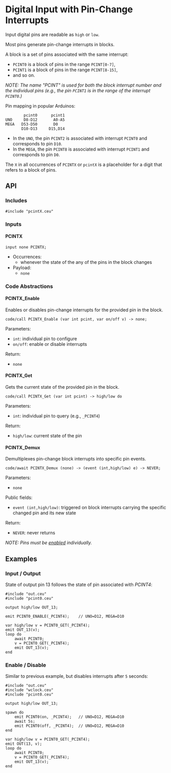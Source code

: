 # Digital Input with Pin-Change Interrupts

Input digital pins are readable as `high` or `low`.

Most pins generate pin-change interrupts in blocks.

A block is a set of pins associated with the same interrupt:
- `PCINT0` is a block of pins in the range `PCINT[0-7]`,
- `PCINT1` is a block of pins in the range `PCINT[8-15]`,
- and so on.

*NOTE: The name "PCINT" is used for both the block interrupt number and the
individual pins (e.g., the pin `PCINT1` is in the range of the interrupt
`PCINT0`.)*

Pin mapping in popular Arduinos:

```
        pcint0      pcint1
UNO     D8-D12       A0-A5
MEGA   D53-D50       D0
       D10-D13     D15,D14
```

- In the `UNO`, the pin `PCINT2` is associated with interrupt `PCINT0` and
  corresponds to pin `D10`.
- In the `MEGA`, the pin `PCINT8` is associated with interrupt `PCINT1` and
  corresponds to pin `D0`.

The `X` in all occurrences of `PCINTX` or `pcintX` is a placeholder for a digit
that refers to a block of pins.

## API

### Includes

```
#include "pcintX.ceu"
```

### Inputs

#### PCINTX

```
input none PCINTX;
```

- Occurrences:
    - whenever the state of the any of the pins in the block changes
- Payload:
    - `none`

### Code Abstractions

#### PCINTX_Enable

Enables or disables pin-change interrupts for the provided pin in the block.

```
code/call PCINTX_Enable (var int pcint, var on/off v) -> none;
```

Parameters:

- `int`:    individual pin to configure
- `on/off`: enable or disable interrupts

Return:

- `none`

#### PCINTX_Get

Gets the current state of the provided pin in the block.

```
code/call PCINTX_Get (var int pcint) -> high/low do
```

Parameters:

- `int`: individual pin to query (e.g., `_PCINT4`)

Return:

- `high/low`: current state of the pin

#### PCINTX_Demux

Demultiplexes pin-change block interrupts into specific pin events.

```
code/await PCINTX_Demux (none) -> (event (int,high/low) e) -> NEVER;
```

Parameters:

- `none`

Public fields:

- `event (int,high/low)`: triggered on block interrupts carrying the specific changed pin and its new state

Return:

- `NEVER`: never returns

*NOTE: Pins must be [enabled](#pcintx_enable) individually.*

## Examples

### Input / Output

State of output pin 13 follows the state of pin associated with *PCINT4*:

```
#include "out.ceu"
#include "pcint0.ceu"

output high/low OUT_13;

emit PCINT0_ENABLE(_PCINT4);    // UNO=D12, MEGA=D10

var high/low v = PCINT0_GET(_PCINT4);
emit OUT_13(v);
loop do
    await PCINT0;
    v = PCINT0_GET(_PCINT4);
    emit OUT_13(v);
end
```

### Enable / Disable

Similar to previous example, but disables interrupts after `5` seconds:

```
#include "out.ceu"
#include "wclock.ceu"
#include "pcint0.ceu"

output high/low OUT_13;

spawn do
    emit PCINT0(on, _PCINT4);   // UNO=D12, MEGA=D10
    await 5s;
    emit PCINT0(off, _PCINT4);  // UNO=D12, MEGA=D10
end

var high/low v = PCINT0_GET(_PCINT4);
emit OUT(13, v);
loop do
    await PCINT0;
    v = PCINT0_GET(_PCINT4);
    emit OUT_13(v);
end
```
